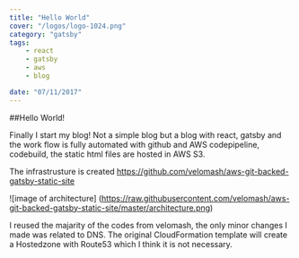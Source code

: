 ```yaml
---
title: "Hello World"
cover: "/logos/logo-1024.png"
category: "gatsby"
tags:
    - react
    - gatsby
    - aws
    - blog

date: "07/11/2017"
---
```

##Hello World!

Finally I start my blog! Not a simple blog but a blog with react, gatsby and the work flow is fully automated with github and AWS codepipeline, codebuild, the static html files are hosted in AWS S3.

The infrastrusture is created 
https://github.com/velomash/aws-git-backed-gatsby-static-site

![image of architecture]
(https://raw.githubusercontent.com/velomash/aws-git-backed-gatsby-static-site/master/architecture.png)

I reused the majarity of the codes from velomash, the only minor changes I made was related to DNS. The original CloudFormation template will create a Hostedzone with Route53 which I think it is not necessary. 